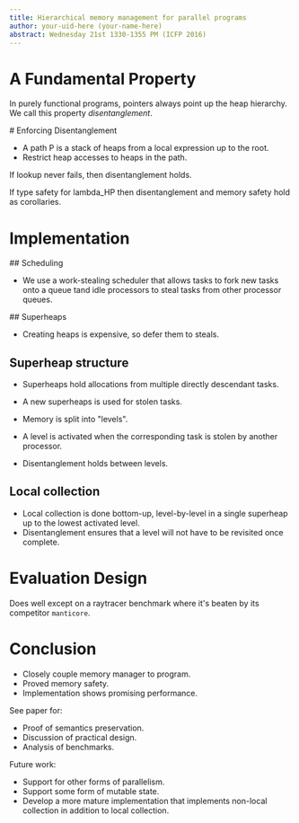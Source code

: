 ```yaml
---
title: Hierarchical memory management for parallel programs
author: your-uid-here (your-name-here)
abstract: Wednesday 21st 1330-1355 PM (ICFP 2016)
---
```


# A Fundamental Property

In purely functional programs, pointers always point up the heap hierarchy. We
call this property *disentanglement*.

# Enforcing Disentanglement

* A path P is a stack of heaps from a local expression up to the root.
* Restrict heap accesses to heaps in the path.

If lookup never fails, then disentanglement holds.

If type safety for lambda_HP then disentanglement and memory safety hold as
corollaries.

# Implementation

## Scheduling

* We use a work-stealing scheduler that allows tasks to fork new tasks onto a
queue tand idle processors to steal tasks from other processor queues.

## Superheaps

* Creating heaps is expensive, so defer them to steals.

## Superheap structure

* Superheaps hold allocations from multiple directly descendant tasks.
* A new superheaps is used for stolen tasks.

* Memory is split into "levels".
* A level is activated when the corresponding task is stolen by another
processor.
* Disentanglement holds between levels.

## Local collection

* Local collection is done bottom-up, level-by-level in a single superheap up to
the lowest activated level.
* Disentanglement ensures that a level will not have to be revisited once
complete.

# Evaluation Design

Does well except on a raytracer benchmark where it's beaten by its competitor
`manticore`.

# Conclusion

* Closely couple memory manager to program.
* Proved memory safety.
* Implementation shows promising performance.

See paper for:

* Proof of semantics preservation.
* Discussion of practical design.
* Analysis of benchmarks.

Future work:

* Support for other forms of parallelism.
* Support some form of mutable state.
* Develop a more mature implementation that implements non-local collection in
addition to local collection.

